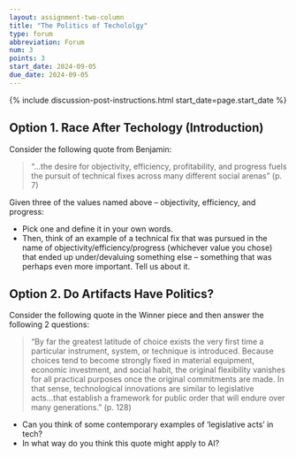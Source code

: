 ```yaml
---
layout: assignment-two-column
title: "The Politics of Techololgy"
type: forum
abbreviation: Forum
num: 3
points: 3
start_date: 2024-09-05
due_date: 2024-09-05
---
```


{% include discussion-post-instructions.html start_date=page.start_date %}

## Option 1. Race After Techology (Introduction)
Consider the following quote from Benjamin:

> “…the desire for objectivity, efficiency, profitability, and progress fuels the pursuit of technical fixes across many different social arenas” (p. 7)

Given three of the values named above – objectivity, efficiency, and progress:
* Pick one and define it in your own words. 
* Then, think of an example of a technical fix that was pursued in the name of objectivity/efficiency/progress (whichever value you chose) that ended up under/devaluing something else – something that was perhaps even more important. Tell us about it.

## Option 2. Do Artifacts Have Politics?
Consider the following quote in the Winner piece and then answer the following 2 questions:

> “By far the greatest latitude of choice exists the very first time a particular instrument, system, or technique is introduced. Because choices tend to become strongly fixed in material equipment, economic investment, and social habit, the original flexibility vanishes for all practical purposes once the original commitments are made. In that sense, technological innovations are similar to legislative acts...that establish a framework for public order that will endure over many generations.” (p. 128)

* Can you think of some contemporary examples of ‘legislative acts’ in tech?
* In what way do you think this quote might apply to AI?